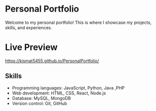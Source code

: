 # Personal Portfolio

Welcome to my personal portfolio! This is where I showcase my projects, skills, and experiences.

# Live Preview

https://kismat5455.github.io/PersonalPortfolio/

## Skills

- Programming languages: JavaScript, Python, Java ,PHP
- Web development: HTML, CSS, React, Node.js
- Database: MySQL, MongoDB
- Version control: Git, GitHub
